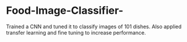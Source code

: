 # Food-Image-Classifier-
Trained a CNN and tuned it to classify images of 101 dishes. Also applied transfer learning and fine tuning to increase performance.
